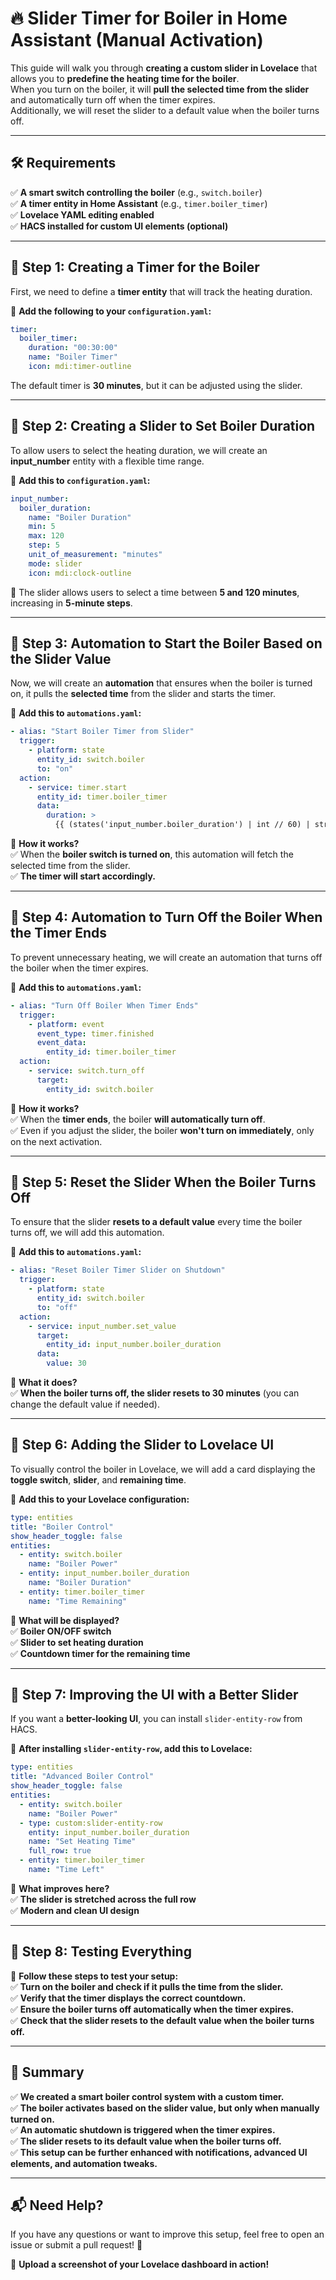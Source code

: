 # 🔥 **Slider Timer for Boiler in Home Assistant (Manual Activation)**  

This guide will walk you through **creating a custom slider in Lovelace** that allows you to **predefine the heating time for the boiler**.  
When you turn on the boiler, it will **pull the selected time from the slider** and automatically turn off when the timer expires.  
Additionally, we will reset the slider to a default value when the boiler turns off.

---

## 🛠️ **Requirements**
✅ **A smart switch controlling the boiler** (e.g., `switch.boiler`)  
✅ **A timer entity in Home Assistant** (e.g., `timer.boiler_timer`)  
✅ **Lovelace YAML editing enabled**  
✅ **HACS installed for custom UI elements (optional)**  

---

## 🔹 **Step 1: Creating a Timer for the Boiler**  
First, we need to define a **timer entity** that will track the heating duration.

📌 **Add the following to your `configuration.yaml`:**  

```yaml
timer:
  boiler_timer:
    duration: "00:30:00"
    name: "Boiler Timer"
    icon: mdi:timer-outline
```

The default timer is **30 minutes**, but it can be adjusted using the slider.

---

## 🔹 **Step 2: Creating a Slider to Set Boiler Duration**  
To allow users to select the heating duration, we will create an **input_number** entity with a flexible time range.

📌 **Add this to `configuration.yaml`:**  

```yaml
input_number:
  boiler_duration:
    name: "Boiler Duration"
    min: 5
    max: 120
    step: 5
    unit_of_measurement: "minutes"
    mode: slider
    icon: mdi:clock-outline
```

🔹 The slider allows users to select a time between **5 and 120 minutes**, increasing in **5-minute steps**.

---

## 🔹 **Step 3: Automation to Start the Boiler Based on the Slider Value**  
Now, we will create an **automation** that ensures when the boiler is turned on, it pulls the **selected time** from the slider and starts the timer.

📌 **Add this to `automations.yaml`:**  

```yaml
- alias: "Start Boiler Timer from Slider"
  trigger:
    - platform: state
      entity_id: switch.boiler
      to: "on"
  action:
    - service: timer.start
      entity_id: timer.boiler_timer
      data:
        duration: >
          {{ (states('input_number.boiler_duration') | int // 60) | string | default('00') }}:{{ (states('input_number.boiler_duration') | int % 60) | string | default('00') }}:00
```

📌 **How it works?**  
✅ When the **boiler switch is turned on**, this automation will fetch the selected time from the slider.  
✅ **The timer will start accordingly.**  

---

## 🔹 **Step 4: Automation to Turn Off the Boiler When the Timer Ends**  
To prevent unnecessary heating, we will create an automation that turns off the boiler when the timer expires.

📌 **Add this to `automations.yaml`:**  

```yaml
- alias: "Turn Off Boiler When Timer Ends"
  trigger:
    - platform: event
      event_type: timer.finished
      event_data:
        entity_id: timer.boiler_timer
  action:
    - service: switch.turn_off
      target:
        entity_id: switch.boiler
```

📌 **How it works?**  
✅ When the **timer ends**, the boiler **will automatically turn off**.  
✅ Even if you adjust the slider, the boiler **won't turn on immediately**, only on the next activation.  

---

## 🔹 **Step 5: Reset the Slider When the Boiler Turns Off**  
To ensure that the slider **resets to a default value** every time the boiler turns off, we will add this automation.

📌 **Add this to `automations.yaml`:**  

```yaml
- alias: "Reset Boiler Timer Slider on Shutdown"
  trigger:
    - platform: state
      entity_id: switch.boiler
      to: "off"
  action:
    - service: input_number.set_value
      target:
        entity_id: input_number.boiler_duration
      data:
        value: 30
```

📌 **What it does?**  
✅ **When the boiler turns off, the slider resets to 30 minutes** (you can change the default value if needed).  

---

## 🔹 **Step 6: Adding the Slider to Lovelace UI**  
To visually control the boiler in Lovelace, we will add a card displaying the **toggle switch**, **slider**, and **remaining time**.

📌 **Add this to your Lovelace configuration:**  

```yaml
type: entities
title: "Boiler Control"
show_header_toggle: false
entities:
  - entity: switch.boiler
    name: "Boiler Power"
  - entity: input_number.boiler_duration
    name: "Boiler Duration"
  - entity: timer.boiler_timer
    name: "Time Remaining"
```

🔹 **What will be displayed?**  
✅ **Boiler ON/OFF switch**  
✅ **Slider to set heating duration**  
✅ **Countdown timer for the remaining time**  

---

## 🔹 **Step 7: Improving the UI with a Better Slider**  
If you want a **better-looking UI**, you can install `slider-entity-row` from HACS.

📌 **After installing `slider-entity-row`, add this to Lovelace:**  

```yaml
type: entities
title: "Advanced Boiler Control"
show_header_toggle: false
entities:
  - entity: switch.boiler
    name: "Boiler Power"
  - type: custom:slider-entity-row
    entity: input_number.boiler_duration
    name: "Set Heating Time"
    full_row: true
  - entity: timer.boiler_timer
    name: "Time Left"
```

📌 **What improves here?**  
✅ **The slider is stretched across the full row**  
✅ **Modern and clean UI design**  

---

## 🔹 **Step 8: Testing Everything**  
🔹 **Follow these steps to test your setup:**  
✅ **Turn on the boiler and check if it pulls the time from the slider.**  
✅ **Verify that the timer displays the correct countdown.**  
✅ **Ensure the boiler turns off automatically when the timer expires.**  
✅ **Check that the slider resets to the default value when the boiler turns off.**  

---

## 🚀 **Summary**  
✅ **We created a smart boiler control system with a custom timer.**  
✅ **The boiler activates based on the slider value, but only when manually turned on.**  
✅ **An automatic shutdown is triggered when the timer expires.**  
✅ **The slider resets to its default value when the boiler turns off.**  
✅ **This setup can be further enhanced with notifications, advanced UI elements, and automation tweaks.**  

---

## 📬 **Need Help?**  
If you have any questions or want to improve this setup, feel free to open an issue or submit a pull request! 🚀  

📸 **Upload a screenshot of your Lovelace dashboard in action!**  
